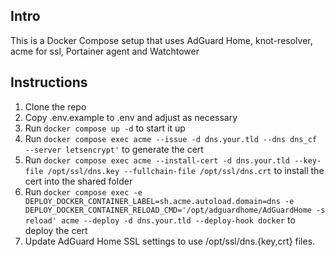 ## Intro

This is a Docker Compose setup that uses AdGuard Home, knot-resolver, acme for ssl, Portainer agent and Watchtower

## Instructions

1. Clone the repo
2. Copy .env.example to .env and adjust as necessary
3. Run `docker compose up -d` to start it up
4. Run `docker compose exec acme --issue -d dns.your.tld --dns dns_cf --server letsencrypt'` to generate the cert
5. Run `docker compose exec acme --install-cert -d dns.your.tld --key-file /opt/ssl/dns.key --fullchain-file /opt/ssl/dns.crt` to install the cert into the shared folder
5. Run `docker compose exec -e DEPLOY_DOCKER_CONTAINER_LABEL=sh.acme.autoload.domain=dns -e DEPLOY_DOCKER_CONTAINER_RELOAD_CMD='/opt/adguardhome/AdGuardHome -s reload' acme --deploy -d dns.your.tld --deploy-hook docker` to deploy the cert
6. Update AdGuard Home SSL settings to use /opt/ssl/dns.{key,crt} files.
